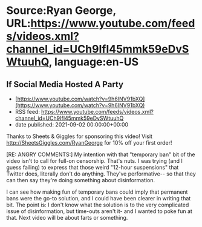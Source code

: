 # Source:Ryan George, URL:https://www.youtube.com/feeds/videos.xml?channel_id=UCh9IfI45mmk59eDvSWtuuhQ, language:en-US

## If Social Media Hosted A Party
 - [https://www.youtube.com/watch?v=9h6INV91bXQ](https://www.youtube.com/watch?v=9h6INV91bXQ)
 - RSS feed: https://www.youtube.com/feeds/videos.xml?channel_id=UCh9IfI45mmk59eDvSWtuuhQ
 - date published: 2021-09-02 00:00:00+00:00

Thanks to Sheets & Giggles for sponsoring this video! Visit http://SheetsGiggles.com/RyanGeorge for 10% off your first order!

[RE: ANGRY COMMENTS:]
My intention with that "temporary ban" bit of the video isn't to call for full-on censorship. That's nuts. I was trying (and I guess failing) to express that those weird "12-hour suspensions" that Twitter does, literally don't do anything. They've performative-- so that they can then say they're doing something about disinformation.

I can see how making fun of temporary bans could imply that permanent bans were the go-to solution, and I could have been clearer in writing that bit. The point is: I don't know what the solution is to the very complicated issue of disinformation, but time-outs aren't it- and I wanted to poke fun at that.  Next video will be about farts or something.

